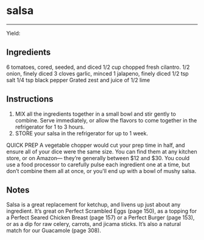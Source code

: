 # salsa
---
Yield: 

## Ingredients
6 tomatoes, cored, seeded, and diced
1/2 cup chopped fresh cilantro.
1/2 onion, finely diced
3 cloves garlic, minced
1 jalapeno, finely diced
1/2 tsp salt
1/4 tsp black pepper
Grated zest and juice of 1/2 lime

## Instructions
1. MIX all the ingredients together in a small bowl and stir
gently to combine. Serve immediately, or allow the flavors
to come together in the refrigerator for 1 to 3 hours.
2. STORE your salsa in the refrigerator for up to 1 week.

QUICK PREP A vegetable chopper would cut your prep
time in half, and ensure all of your dice were the same size.
You can find them at any kitchen store, or on Amazon—
they’re generally between $12 and $30. You could use a food
processor to carefully pulse each ingredient one at a time, but
don’t combine them all at once, or you'll end up with a bowl of
mushy salsa.

## Notes

Salsa is a great replacement for ketchup,
and livens up just about any ingredient.
It’s great on Perfect Scrambled Eggs
(page 150), as a topping for a Perfect
Seared Chicken Breast (page 157)
or a Perfect Burger (page 153), or
as a dip for raw celery, carrots, and
jicama sticks. It’s also a natural match
for our Guacamole (page 308).